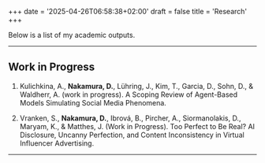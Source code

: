 +++
date = '2025-04-26T06:58:38+02:00'
draft = false
title = 'Research'
+++

Below is a list of my academic outputs.

---

## Work in Progress

1. Kulichkina, A., **Nakamura, D.**, Lühring, J., Kim, T., Garcia, D., Sohn, D., & Waldherr, A. (work in progress). A Scoping Review of Agent-Based Models Simulating Social Media Phenomena.

2. Vranken, S., **Nakamura, D.**, Ibrová, B., Pircher, A., Siormanolakis, D., Maryam, K., & Matthes, J. (Work in Progress). Too Perfect to Be Real? AI Disclosure, Uncanny Perfection, and Content Inconsistency in Virtual Influencer Advertising.
---
